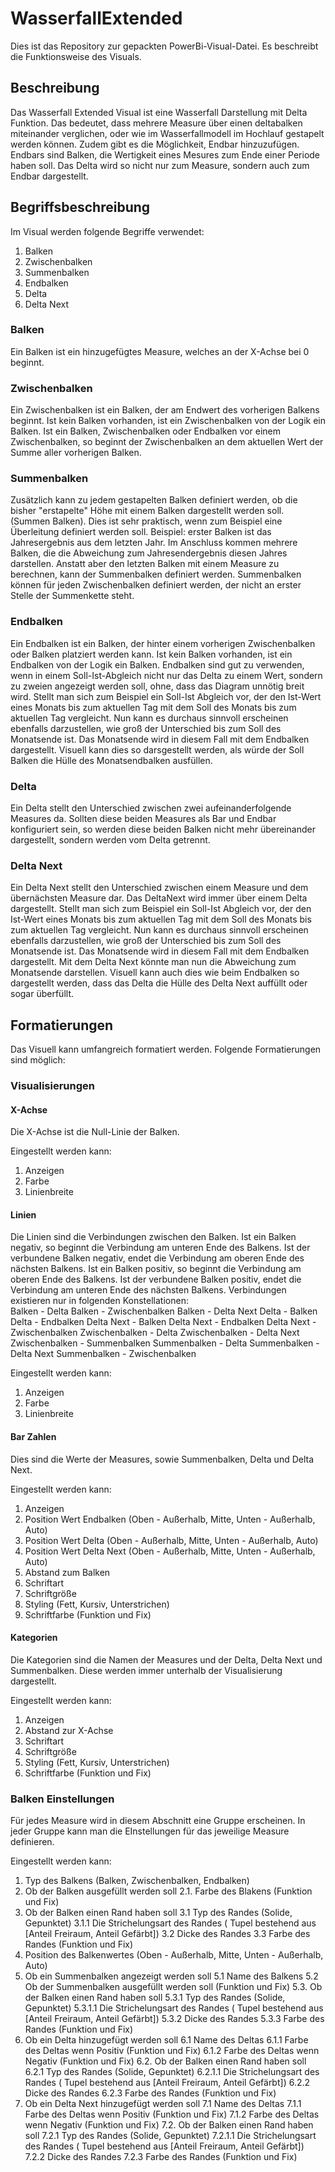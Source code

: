 # WasserfallExtended

Dies ist das Repository zur gepackten PowerBi-Visual-Datei. Es beschreibt die Funktionsweise des Visuals. 

## Beschreibung

Das Wasserfall Extended Visual ist eine Wasserfall Darstellung mit Delta Funktion. Das bedeutet, dass mehrere Measure über einen deltabalken miteinander verglichen, oder wie im Wasserfallmodell im Hochlauf gestapelt werden können. Zudem gibt es die Möglichkeit, Endbar hinzuzufügen. Endbars sind Balken, die Wertigkeit eines Mesures zum Ende einer Periode haben soll. Das Delta wird so nicht nur zum Measure, sondern auch zum Endbar dargestellt.

## Begriffsbeschreibung

Im Visual werden folgende Begriffe verwendet: 
1. Balken
2. Zwischenbalken
3. Summenbalken
4. Endbalken
5. Delta
6. Delta Next

### Balken
Ein Balken ist ein hinzugefügtes Measure, welches an der X-Achse bei 0 beginnt.

### Zwischenbalken
Ein Zwischenbalken ist ein Balken, der am Endwert des vorherigen Balkens beginnt. Ist kein Balken vorhanden, ist ein Zwischenbalken von der Logik ein Balken. 
Ist ein Balken, Zwischenbalken oder Endbalken vor einem Zwischenbalken, so beginnt der Zwischenbalken an dem aktuellen Wert der Summe aller vorherigen Balken. 

### Summenbalken
Zusätzlich kann zu jedem gestapelten Balken definiert werden, ob die bisher "erstapelte" Höhe mit einem Balken dargestellt werden soll. (Summen Balken). Dies ist sehr praktisch, wenn zum Beispiel eine Überleitung definiert werden soll. Beispiel: erster Balken ist das Jahresergebnis aus dem letzten Jahr. Im Anschluss kommen mehrere Balken, die die Abweichung zum Jahresendergebnis diesen Jahres darstellen. Anstatt aber den letzten Balken mit einem Measure zu berechnen, kann der Summenbalken definiert werden. Summenbalken können für jeden Zwischenbalken definiert werden, der nicht an erster Stelle der Summenkette steht.

### Endbalken
Ein Endbalken ist ein Balken, der hinter einem vorherigen Zwischenbalken oder Balken platziert werden kann. Ist kein Balken vorhanden, ist ein Endbalken von der Logik ein Balken. 
Endbalken sind gut zu verwenden, wenn in einem Soll-Ist-Abgleich nicht nur das Delta zu einem Wert, sondern zu zweien angezeigt werden soll, ohne, dass das Diagram unnötig breit wird. 
Stellt man sich zum Beispiel ein Soll-Ist Abgleich vor, der den Ist-Wert eines Monats bis zum aktuellen Tag mit dem Soll des Monats bis zum aktuellen Tag vergleicht. Nun kann es durchaus sinnvoll erscheinen ebenfalls darzustellen, wie groß der Unterschied bis zum Soll des Monatsende ist. Das Monatsende wird in diesem Fall mit dem Endbalken dargestellt. Visuell kann dies so darsgestellt werden, als würde der Soll Balken die Hülle des Monatsendbalken ausfüllen. 

### Delta
Ein Delta stellt den Unterschied zwischen zwei aufeinanderfolgende Measures da. Sollten diese beiden Measures als Bar und Endbar konfiguriert sein, so werden diese beiden Balken nicht mehr übereinander dargestellt, sondern werden vom Delta getrennt.

### Delta Next
Ein Delta Next stellt den Unterschied zwischen einem Measure und dem übernächsten Measure dar. Das DeltaNext wird immer über einem Delta dargestellt. Stellt man sich zum Beispiel ein Soll-Ist Abgleich vor, der den Ist-Wert eines Monats bis zum aktuellen Tag mit dem Soll des Monats bis zum aktuellen Tag vergleicht. Nun kann es durchaus sinnvoll erscheinen ebenfalls darzustellen, wie groß der Unterschied bis zum Soll des Monatsende ist. Das Monatsende wird in diesem Fall mit dem Endbalken dargestellt. Mit dem Delta Next könnte man nun die Abweichung zum Monatsende darstellen. Visuell kann auch dies wie beim Endbalken so dargestellt werden, dass das Delta die Hülle des Delta Next auffüllt oder sogar überfüllt.
 

## Formatierungen
Das Visuell kann umfangreich formatiert werden. Folgende Formatierungen sind möglich:

### Visualisierungen

#### X-Achse
Die X-Achse ist die Null-Linie der Balken.

Eingestellt werden kann:
1. Anzeigen
2. Farbe
3. Linienbreite

#### Linien
Die Linien sind die Verbindungen zwischen den Balken. Ist ein Balken negativ, so beginnt die Verbindung am unteren Ende des Balkens. Ist der verbundene Balken negativ, endet die Verbindung am oberen Ende des nächsten Balkens. Ist ein Balken positiv, so beginnt die Verbindung am oberen Ende des Balkens. Ist der verbundene Balken positiv, endet die Verbindung am unteren Ende des nächsten Balkens. Verbindungen existieren nur in folgenden Konstellationen:  
Balken - Delta
Balken - Zwischenbalken
Balken - Delta Next
Delta - Balken
Delta - Endbalken
Delta Next - Balken
Delta Next - Endbalken
Delta Next - Zwischenbalken
Zwischenbalken - Delta
Zwischenbalken - Delta Next
Zwischenbalken - Summenbalken
Summenbalken - Delta
Summenbalken - Delta Next
Summenbalken - Zwischenbalken

Eingestellt werden kann:
1. Anzeigen
2. Farbe
3. Linienbreite

#### Bar Zahlen
Dies sind die Werte der Measures, sowie Summenbalken, Delta und Delta Next.

Eingestellt werden kann:
1. Anzeigen
2. Position Wert Endbalken (Oben - Außerhalb, Mitte, Unten - Außerhalb, Auto)
3. Position Wert Delta (Oben - Außerhalb, Mitte, Unten - Außerhalb, Auto)
4. Position Wert Delta Next (Oben - Außerhalb, Mitte, Unten - Außerhalb, Auto)
5. Abstand zum Balken
6. Schriftart
7. Schriftgröße
8. Styling (Fett, Kursiv, Unterstrichen)
9. Schriftfarbe (Funktion und Fix)

#### Kategorien
Die Kategorien sind die Namen der Measures und der Delta, Delta Next und Summenbalken. Diese werden immer unterhalb der Visualisierung dargestellt. 

Eingestellt werden kann:
1. Anzeigen
5. Abstand zur X-Achse
6. Schriftart
7. Schriftgröße
8. Styling (Fett, Kursiv, Unterstrichen)
9. Schriftfarbe (Funktion und Fix)

### Balken Einstellungen
Für jedes Measure wird in diesem Abschnitt eine Gruppe erscheinen. In jeder Gruppe kann man die EInstellungen für das jeweilige Measure definieren.

Eingestellt werden kann: 
1. Typ des Balkens (Balken, Zwischenbalken, Endbalken)
2. Ob der Balken ausgefüllt werden soll
 2.1. Farbe des Blakens (Funktion und Fix)
3. Ob der Balken einen Rand haben soll
 3.1 Typ des Randes (Solide, Gepunktet)
  3.1.1 Die Strichelungsart des Randes ( Tupel bestehend aus [Anteil Freiraum, Anteil Gefärbt])
 3.2 Dicke des Randes
 3.3 Farbe des Randes (Funktion und Fix)
4. Position des Balkenwertes  (Oben - Außerhalb, Mitte, Unten - Außerhalb, Auto)
5. Ob ein Summenbalken angezeigt werden soll
 5.1 Name des Balkens
 5.2 Ob der Summenbalken ausgefüllt werden soll (Funktion und Fix)
 5.3. Ob der Balken einen Rand haben soll
  5.3.1 Typ des Randes (Solide, Gepunktet)
   5.3.1.1 Die Strichelungsart des Randes ( Tupel bestehend aus [Anteil Freiraum, Anteil Gefärbt])
  5.3.2 Dicke des Randes
  5.3.3 Farbe des Randes (Funktion und Fix)
6. Ob ein Delta hinzugefügt werden soll
 6.1 Name des Deltas
  6.1.1 Farbe des Deltas wenn Positiv (Funktion und Fix)
  6.1.2 Farbe des Deltas wenn Negativ (Funktion und Fix)
 6.2. Ob der Balken einen Rand haben soll
  6.2.1 Typ des Randes (Solide, Gepunktet)
   6.2.1.1 Die Strichelungsart des Randes ( Tupel bestehend aus [Anteil Freiraum, Anteil Gefärbt])
  6.2.2 Dicke des Randes
  6.2.3 Farbe des Randes (Funktion und Fix)
7. Ob ein Delta Next hinzugefügt werden soll
 7.1 Name des Deltas
  7.1.1 Farbe des Deltas wenn Positiv (Funktion und Fix)
  7.1.2 Farbe des Deltas wenn Negativ (Funktion und Fix)
 7.2. Ob der Balken einen Rand haben soll
  7.2.1 Typ des Randes (Solide, Gepunktet)
   7.2.1.1 Die Strichelungsart des Randes ( Tupel bestehend aus [Anteil Freiraum, Anteil Gefärbt])
7.2.2 Dicke des Randes
7.2.3 Farbe des Randes (Funktion und Fix)
